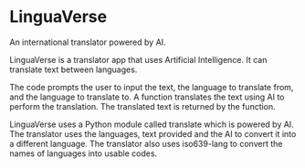 # LinguaVerse
An international translator powered by AI.

LinguaVerse is a translator app that uses Artificial Intelligence. It can translate text between languages.

The code prompts the user to input the text, the language to translate from, and the language to translate to.
A function translates the text using AI to perform the translation. The translated text is returned by the function.

LinguaVerse uses a Python module called translate which is powered by AI. The translator uses the languages, text provided and the AI to convert it into a different language. The translator also uses iso639-lang to convert the names of languages into usable codes.
